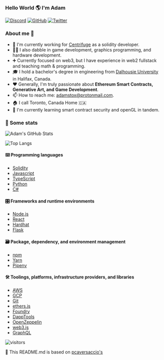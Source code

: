 ### Hello World 🌎 I'm Adam

<p> 
    <a href="https://discordapp.com/users/Stox#1911" target="_blank"><img alt="Discord"
        src="https://img.shields.io/badge/Discord-7289DA?style=for-the-badge&logo=discord&logoColor=white"/></a>
    <a href="https://github.com/astox" target="_blank"><img alt="GitHub"
        src="https://img.shields.io/badge/GitHub-100000?style=for-the-badge&logo=github&logoColor=white"/></a>
    <a href="https://twitter.com/stoxophone" target="_blank"><img alt="Twitter"
        src="https://img.shields.io/badge/Twitter-1DA1F2?style=for-the-badge&logo=twitter&logoColor=white"/></a>
</p>

### About me 💯

- 🔧 I'm currently working for [Centrifuge](https://centrifuge.io/) as a solidity developer.
- 👨‍💻 I also dabble in game development, graphics programming, and hardware development.
- ➕ Currently focused on web3, but I have experience in web2 fullstack and teaching math & programming.
- 🎓 I hold a bachelor's degree in engineering from [Dalhousie University](https://www.dal.ca/) in Halifax, Canada.
- ❤️ Generally, I'm truly passionate about **Ethereum Smart Contracts, Generative Art, and Game Development**.
- 📫 How to reach me: [adamstox@protonmail.com](mailto:adamstox@protonmail.com).
- 🏠 I call Toronto, Canada Home 🇨🇦 
- 🌱 I'm currently learning smart contract security and openGL in tandem.

### 🔎 Some stats

![Adam's GitHub Stats](https://github-readme-stats.vercel.app/api?username=astox&count_private=true&show_icons=true&theme=tokyonight)

![Top Langs](https://github-readme-stats.vercel.app/api/top-langs/?username=astox&layout=compact&langs_count=8&theme=tokyonight)

#### ⌨️ Programming languages

- [Solidity](https://docs.soliditylang.org)
- [Javascript](https://developer.mozilla.org/en-US/docs/Web/JavaScript)
- [TypeScript](https://www.typescriptlang.org)
- [Python](https://www.python.org)
- [C#](https://learn.microsoft.com/en-us/dotnet/csharp/)


#### 🎛 Frameworks and runtime environments

- [Node.js](https://nodejs.org)
- [React](https://reactjs.org)
- [Hardhat](https://hardhat.org)
- [Flask](https://flask.palletsprojects.com/en/2.2.x/)

#### 🗃 Package, dependency, and environment management

- [npm](https://www.npmjs.com)
- [Yarn](https://yarnpkg.com)
- [Pipenv](https://pipenv.pypa.io/en/latest/)

#### 🛠 Toolings, platforms, infrastructure providers, and libraries

- [AWS](https://aws.amazon.com)
- [GCP](https://cloud.google.com)
- [Git](https://git-scm.com)
- [ethers.js](https://docs.ethers.io)
- [Foundry](https://github.com/gakonst/foundry)
- [DappTools](https://github.com/dapphub/dapptools)
- [OpenZeppelin](https://www.openzeppelin.com/contracts)
- [web3.js](https://web3js.readthedocs.io)
- [GraphQL](https://graphql.org/)

![visitors](https://visitor-badge.glitch.me/badge?page_id=astox.count_visitors)

🤝 This README.md is based on [pcaversaccio's](https://github.com/pcaversaccio)
